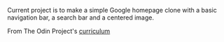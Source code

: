Current project is to make a simple Google homepage clone with a basic navigation bar, a search bar and a centered image.


From The Odin Project's [curriculum](http://www.theodinproject.com/courses/web-development-101/lessons/html-css)